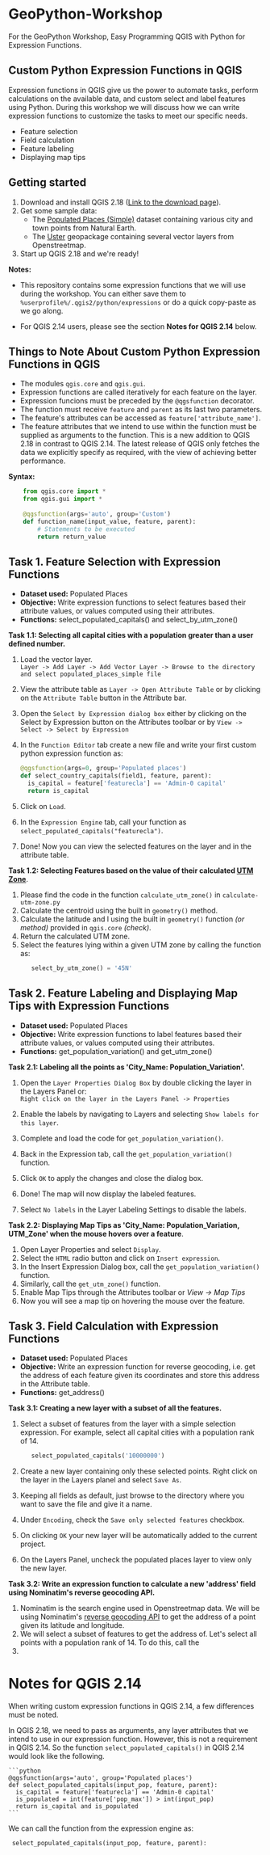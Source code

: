 # GeoPython-Workshop
For the GeoPython Workshop, Easy Programming QGIS with Python for Expression Functions. 

## Custom Python Expression Functions in QGIS
  Expression functions in QGIS give us the power to automate tasks, perform calculations on the available data, and custom select and label features using Python. During this workshop we will discuss how we can write expression functions to customize the  tasks to meet our specific needs.   
  * Feature selection
  * Field calculation
  * Feature labeling
  * Displaying map tips
  
## Getting started

1. Download and install QGIS 2.18 ([Link to the download page](http://www.qgis.org/en/site/forusers/download.html)).
2. Get some sample data:
    * The [Populated Places (Simple)](http://www.naturalearthdata.com/downloads/50m-cultural-vectors/50m-populated-places/) dataset containing various city and town points from Natural Earth.
    * The [Uster]() geopackage containing several vector layers from Openstreetmap.   
3. Start up QGIS 2.18 and we're ready!

**Notes:**
  * This repository contains some expression functions that we will use during the workshop. You can either save them to `%userprofile%/.qgis2/python/expressions` or do a quick copy-paste as we go along.

  * For QGIS 2.14 users, please see the section **Notes for QGIS 2.14** below. 


## Things to Note About Custom Python Expression Functions in QGIS

* The modules `qgis.core` and `qgis.gui`.
* Expression functions are called iteratively for each feature on the layer.
* Expression funcions must be preceded by the `@qgsfunction` decorator.
* The function must receive `feature` and `parent` as its last two parameters.
* The feature's attributes can be accessed as `feature['attribute_name']`.
* The feature attributes that we intend to use within the function must be supplied as arguments to the function. This is a new addition to QGIS 2.18 in contrast to QGIS 2.14. The latest release of QGIS only fetches the data we explicitly specify as required, with the view of achieving better performance.      

**Syntax:**

  ```python
      from qgis.core import *
      from qgis.gui import *
      
      @qgsfunction(args='auto', group='Custom')
      def function_name(input_value, feature, parent):
          # Statements to be executed 
          return return_value
  ```

## Task 1. Feature Selection with Expression Functions 
  
  - **Dataset used:** Populated Places
  - **Objective:** Write expression functions to select features based their attribute values, or values computed using their attributes.
  - **Functions:** select_populated_capitals() and select_by_utm_zone() 

**Task 1.1: Selecting all capital cities with a population greater than a user defined number.**  
 
 1. Load the vector layer.  
    `Layer -> Add Layer -> Add Vector Layer -> Browse to the directory and select populated_places_simple file`
    
 2. View the attribute table as `Layer -> Open Attribute Table` or by clicking on the `Attribute Table` button in the Attribute bar.
 
 3. Open the `Select by Expression dialog box` either by clicking on the Select by Expression button on the Attributes toolbar or by
    `View -> Select -> Select by Expression`
    
 4. In the `Function Editor` tab create a new file and write your first custom python expression function as:
 
    ```python
    @qgsfunction(args=0, group='Populated places')
    def select_country_capitals(field1, feature, parent):
      is_capital = feature['featurecla'] == 'Admin-0 capital'
      return is_capital
    ```
    
  5. Click on `Load`.
  
  6. In the `Expression Engine` tab, call your function as `select_populated_capitals("featurecla")`.
  
  7. Done! Now you can view the selected features on the layer and in the attribute table.   

**Task 1.2: Selecting Features based on the value of their calculated [UTM Zone](http://www.dmap.co.uk/utmworld.htm)**.
  
  1. Please find the code in the function `calculate_utm_zone()` in `calculate-utm-zone.py`
  2. Calculate the centroid using the built in `geometry()` method.
  3. Calculate the latitude and l using the built in `geometry()` function *(or method)* provided in `qgis.core` *(check)*.
  4. Return the calculated UTM zone.
  5. Select the features lying within a given UTM zone by calling the function as:
     ```python
        select_by_utm_zone() = '45N'
     ```  

## Task 2. Feature Labeling and Displaying Map Tips with Expression Functions 

  - **Dataset used:** Populated Places
  - **Objective:** Write expression functions to label features based their attribute values, or values computed using their attributes.
  - **Functions:** get_population_variation() and get_utm_zone()  
  
**Task 2.1: Labeling all the points as 'City_Name: Population_Variation'.**  
 
 1. Open the `Layer Properties Dialog Box` by double clicking the layer in the Layers Panel or:  
    `Right click on the layer in the Layers Panel -> Properties`
    
 2. Enable the labels by navigating to Layers and selecting `Show labels for this layer`.
 
 3. Complete and load the code for `get_population_variation()`.
    
 4. Back in the Expression tab, call the `get_population_variation()` function.
    
 5. Click `OK` to apply the changes and close the dialog box.
  
 6. Done! The map will now display the labeled features.
 
 7. Select `No labels` in the Layer Labeling Settings to disable the labels.

**Task 2.2: Displaying Map Tips as 'City_Name: Population_Variation, UTM_Zone' when the mouse hovers over a feature**.
  
  1. Open Layer Properties and select `Display`.
  2. Select the `HTML` radio button and click on `Insert expression`.
  3. In the Insert Expression Dialog box, call the `get_population_variation()` function.
  4. Similarly, call the `get_utm_zone()` function.
  5. Enable Map Tips through the Attributes toolbar or *View -> Map Tips*
  6. Now you will see a map tip on hovering the mouse over the feature. 


## Task 3. Field Calculation with Expression Functions 

  - **Dataset used:** Populated Places
  - **Objective:** Write an expression function for reverse geocoding, i.e. get the address of each feature given its coordinates and store this address in the Attribute table.
  - **Functions:** get_address()  
  
**Task 3.1: Creating a new layer with a subset of all the features.**  
 
 1. Select a subset of features from the layer with a simple selection expression. For example, select all capital cities with a population rank of 14.
     ```python
        select_populated_capitals('10000000')
     ```
 
 2. Create a new layer containing only these selected points. Right click on the layer in the Layers planel and select `Save As`.
 3. Keeping all fields as default, just browse to the directory where you want to save the file and give it a name.
 4. Under `Encoding`, check the `Save only selected features` checkbox.
 5. On clicking `OK` your new layer will be automatically added to the current project.
 6. On the Layers Panel, uncheck the populated places layer to view only the new layer.  

**Task 3.2: Write an expression function to calculate a new 'address' field using Nominatim's reverse geocoding API.**

 1. Nominatim is the search engine used in Openstreetmap data. We will be using Nominatim's [reverse geocoding API](http://wiki.openstreetmap.org/wiki/Nominatim#Reverse_Geocoding) to get the address of a point given its latitude and longitude.
 2. We will select a subset of features to get the address of. Let's select all points with a population rank of 14. To do this, call the 
 3. 
 




# Notes for QGIS 2.14

When writing custom expression functions in QGIS 2.14, a few differences must be noted.

  In QGIS 2.18, we need to pass as arguments, any layer attributes that we intend to use in our expression function. However, this is not a requirement in QGIS 2.14. So the function `select_populated_capitals()` in QGIS 2.14 would look like the following. 

    ```python
    @qgsfunction(args='auto', group='Populated places')
    def select_populated_capitals(input_pop, feature, parent):
      is_capital = feature['featurecla'] == 'Admin-0 capital'
      is_populated = int(feature['pop_max']) > int(input_pop)
      return is_capital and is_populated
    ```
    
 We can call the function from the expression engine as: 
   
   ```python
    select_populated_capitals(input_pop, feature, parent):
   ```
